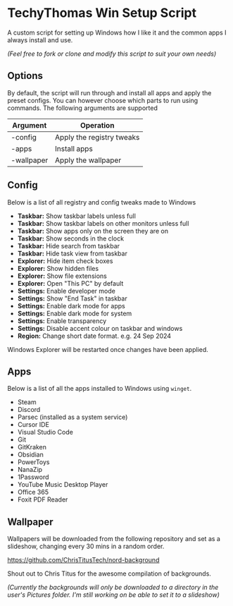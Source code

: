 # TechyThomas Win Setup Script

A custom script for setting up Windows how I like it and the common apps I always install and use.

*(Feel free to fork or clone and modify this script to suit your own needs)*


## Options

By default, the script will run through and install all apps and apply the preset configs. You can however choose which parts to run using commands. The following arguments are supported

| Argument |Operation  |
|--|--|
| -config | Apply the registry tweaks |
| -apps| Install apps |
| -wallpaper| Apply the wallpaper |


## Config

Below is a list of all registry and config tweaks made to Windows

 - **Taskbar:** Show taskbar labels unless full
 - **Taskbar:** Show taskbar labels on other monitors unless full
 - **Taskbar:** Show apps only on the screen they are on
 - **Taskbar:** Show seconds in the clock
 - **Taskbar:** Hide search from taskbar
 - **Taskbar:** Hide task view from taskbar
 - **Explorer:** Hide item check boxes
 - **Explorer:** Show hidden files
 - **Explorer:** Show file extensions
 - **Explorer:** Open "This PC" by default
 - **Settings:** Enable developer mode
 - **Settings:** Show "End Task" in taskbar
 - **Settings:** Enable dark mode for apps
 - **Settings:** Enable dark mode for system
 - **Settings:** Enable transparency
 - **Settings:** Disable accent colour on taskbar and windows
 - **Region:** Change short date format. e.g. 24 Sep 2024

Windows Explorer will be restarted once changes have been applied.

## Apps

Below is a list of all the apps installed to Windows using `winget`.

- Steam
- Discord
- Parsec (installed as a system service)
- Cursor IDE
- Visual Studio Code
- Git
- GitKraken
- Obsidian
- PowerToys
- NanaZip
- 1Password
- YouTube Music Desktop Player
- Office 365
- Foxit PDF Reader

## Wallpaper

Wallpapers will be downloaded from the following repository and set as a slideshow, changing every 30 mins in a random order.

https://github.com/ChrisTitusTech/nord-background

Shout out to Chris Titus for the awesome compilation of backgrounds.

*(Currently the backgrounds will only be downloaded to a directory in the user's Pictures folder. I'm still working on be able to set it to a slideshow)*